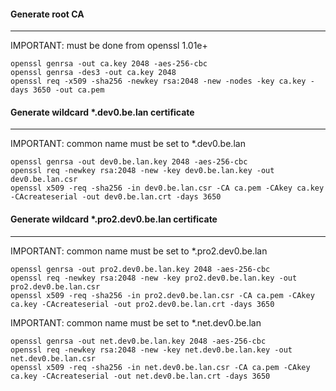 #### Generate root CA
---

IMPORTANT: must be done from openssl 1.01e+
```
openssl genrsa -out ca.key 2048 -aes-256-cbc
openssl genrsa -des3 -out ca.key 2048
openssl req -x509 -sha256 -newkey rsa:2048 -new -nodes -key ca.key -days 3650 -out ca.pem
```
#### Generate wildcard *.dev0.be.lan certificate
---

IMPORTANT: common name must be set to *.dev0.be.lan
```
openssl genrsa -out dev0.be.lan.key 2048 -aes-256-cbc
openssl req -newkey rsa:2048 -new -key dev0.be.lan.key -out dev0.be.lan.csr
openssl x509 -req -sha256 -in dev0.be.lan.csr -CA ca.pem -CAkey ca.key -CAcreateserial -out dev0.be.lan.crt -days 3650
```

#### Generate wildcard *.pro2.dev0.be.lan certificate
---

IMPORTANT: common name must be set to *.pro2.dev0.be.lan
```
openssl genrsa -out pro2.dev0.be.lan.key 2048 -aes-256-cbc
openssl req -newkey rsa:2048 -new -key pro2.dev0.be.lan.key -out pro2.dev0.be.lan.csr
openssl x509 -req -sha256 -in pro2.dev0.be.lan.csr -CA ca.pem -CAkey ca.key -CAcreateserial -out pro2.dev0.be.lan.crt -days 3650
```

IMPORTANT: common name must be set to *.net.dev0.be.lan
```
openssl genrsa -out net.dev0.be.lan.key 2048 -aes-256-cbc
openssl req -newkey rsa:2048 -new -key net.dev0.be.lan.key -out net.dev0.be.lan.csr
openssl x509 -req -sha256 -in net.dev0.be.lan.csr -CA ca.pem -CAkey ca.key -CAcreateserial -out net.dev0.be.lan.crt -days 3650
```
